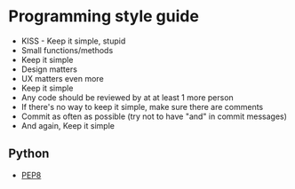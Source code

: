 # Programming style guide

- KISS - Keep it simple, stupid
- Small functions/methods
- Keep it simple
- Design matters
- UX matters even more
- Keep it simple
- Any code should be reviewed by at at least 1 more person
- If there's no way to keep it simple, make sure there are comments
- Commit as often as possible (try not to have "and" in commit messages) 
- And again, Keep it simple

## Python
- [PEP8](https://www.python.org/dev/peps/pep-0008/)

